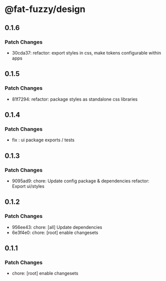 # @fat-fuzzy/design

## 0.1.6

### Patch Changes

- 30cda37: refactor: export styles in css, make tokens configurable within apps

## 0.1.5

### Patch Changes

- 81f7294: refactor: package styles as standalone css libraries

## 0.1.4

### Patch Changes

- fix : ui package exports / tests

## 0.1.3

### Patch Changes

- 9095ad9: chore: Update config package & dependencies
  refactor: Export ui/styles

## 0.1.2

### Patch Changes

- 956ee43: chore: [all] Update dependencies
- 6e3f4e0: chore: [root] enable changesets

## 0.1.1

### Patch Changes

- chore: [root] enable changesets

